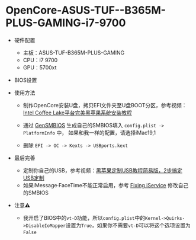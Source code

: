 # OpenCore-ASUS-TUF--B365M-PLUS-GAMING-i7-9700

- 硬件配置

  - 主板：ASUS-TUF-B365M-PLUS-GAMING
  - CPU：i7 9700
  - GPU：5700xt

- BIOS设置

- 使用方法

  - 制作OpenCore安装U盘，拷贝EFI文件夹至U盘BOOT分区，参考视频： [Intel Coffee Lake平台完美黑苹果系统安装教程](https://www.bilibili.com/video/BV1hA411t7dr)

  - 通过 [GenSMBIOS](https://github.com/corpnewt/GenSMBIOS "GenSMBIOS") 生成自己的SMBIOS填入 `config.plist -> PlatformInfo` 中， 如果和我一样的配置，请选择iMac19,1

  - 删除 `EFI -> OC -> Kexts -> USBports.kext`

- 最后完善

  - 定制你自己的USB，参考视频：[黑苹果定制USB教程简易版，2步搞定USB定制](https://www.bilibili.com/video/BV1rt4y1y7Pb)
  - 如果iMessage·FaceTime不能正常启用，参考 [Fixing iService](https://dortania.github.io/OpenCore-Desktop-Guide/post-install/iservices.html) 修改自己的SMBIOS

- 注意⚠️

	- 我开启了BIOS中的`vt-D`功能，所以`config.plist`中的`Kernel->Quirks->DisableIoMapper`设置为`True`，如果你不需要`vt-D`可以将这个选项设置为`False`
